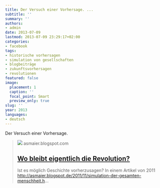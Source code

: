 ```yaml
---
title: Der Versuch einer Vorhersage. ...
subtitle: ''
summary: ''
authors:
- admin
date: 2013-07-09
lastmod: 2013-07-09 23:29:17+02:00
categories:
- facebook
tags:
- historische vorhersagen
- simulation von gesellschaften
- blogbeiträge
- zukunftsvorhersagen
- revolutionen
featured: false
image:
  placement: 1
  caption: ''
  focal_point: Smart
  preview_only: true
slug: ''
year: 2013
languages:
- deutsch
---
```


Der Versuch einer Vorhersage.
> [![](http://asmaier.blogspot.com//www.blogger.com/img/blogger_logo_round_35.png)](http://asmaier.blogspot.com/2013/07/wo-bleibt-eigentlich-die-revolution.html)
> asmaier.blogspot.com
> ## [Wo bleibt eigentlich die Revolution?](http://asmaier.blogspot.com/2013/07/wo-bleibt-eigentlich-die-revolution.html)
>
> Ist es möglich Geschichte vorherzusagen? In einem Artikel von 2011  http://asmaier.blogspot.de/2011/11/simulation-der-gesamten-menschheit.h...